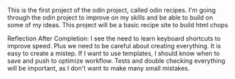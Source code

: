 This is the first project of the odin project, called odin recipes.
I'm going through the odin project to improve on my skills and be able
to build on some of my ideas. This project will be a basic recipe site to build html chops

Reflection After Completion:
I see the need to learn keyboard shortcuts to improve speed. 
Plus we need to be careful about creating everything. It is easy to create a mistep. If I want to use templates, I should know when to save and push to optimize workflow.
Tests and double checking everything will be important, as I don't want to make many small mistakes.